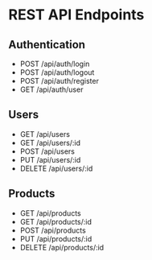 # REST API Endpoints

## Authentication

- POST /api/auth/login
- POST /api/auth/logout
- POST /api/auth/register
- GET /api/auth/user

## Users

- GET /api/users
- GET /api/users/:id
- POST /api/users
- PUT /api/users/:id
- DELETE /api/users/:id

## Products

- GET /api/products
- GET /api/products/:id
- POST /api/products
- PUT /api/products/:id
- DELETE /api/products/:id
